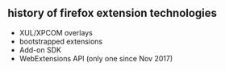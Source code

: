 ## history of firefox extension technologies

- XUL/XPCOM overlays
- bootstrapped extensions
- Add-on SDK
- WebExtensions API (only one since Nov 2017)


